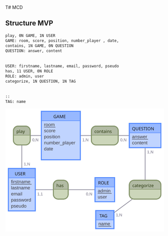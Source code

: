 T# MCD
## Structure MVP

```
play, 0N GAME, 1N USER
GAME: room, score, position, number_player , date, 
contains, 1N GAME, 0N QUESTION
QUESTION: answer, content


USER: firstname, lastname, email, password, pseudo
has, 11 USER, 0N ROLE
ROLE: admin, user
categorize, 1N QUESTION, 1N TAG


::
TAG: name
```

<img src="./Games.svg" width="500px">



